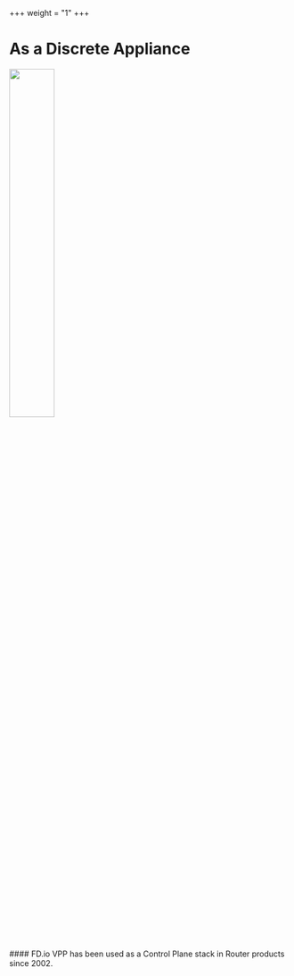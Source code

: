 +++
weight = "1"
+++

# As a Discrete Appliance

<img src="/img/discrete-appliance.png" width=40% >
<br></br>
#### FD.io VPP has been used as a Control Plane stack in Router products since 2002.
